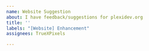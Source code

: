 ```yaml
---
name: Website Suggestion
about: I have feedback/suggestions for plexidev.org
title: ''
labels: "[Website] Enhancement"
assignees: TrueXPixels

---
```




